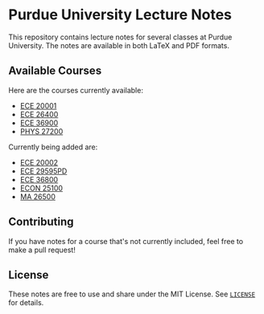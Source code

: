# Purdue University Lecture Notes

This repository contains lecture notes for several classes at Purdue University. The notes are available in both LaTeX and PDF formats.

## Available Courses

Here are the courses currently available:

- [ECE 20001](ECE20001/ECE20001Notes.pdf)
- [ECE 26400](ECE26400/ECE26400Notes.pdf)
- [ECE 36900](ECE36900/ECE36900Notes.pdf)
- [PHYS 27200](PHYS27200/PHYS27200Notes.pdf)

Currently being added are:

- [ECE 20002](ECE20002/ECE20002Notes.pdf)
- [ECE 29595PD](ECE29595PD/ECE29595PDNotes.pdf)
- [ECE 36800](ECE36800/ECE36800Notes.pdf)
- [ECON 25100](ECON25100/ECE25100Notes.pdf)
- [MA 26500](MA26500/MA26500Notes.pdf)

## Contributing

If you have notes for a course that's not currently included, feel free to make a pull request!


## License

These notes are free to use and share under the MIT License. See [`LICENSE`](LICENSE) for details.
